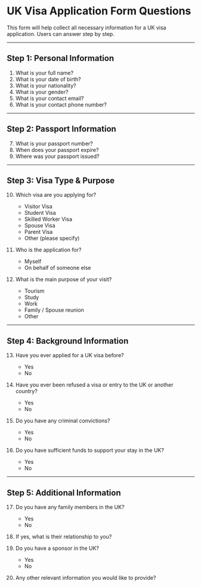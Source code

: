 # UK Visa Application Form Questions

This form will help collect all necessary information for a UK visa application. Users can answer step by step.

---

## Step 1: Personal Information
1. What is your full name?  
2. What is your date of birth?  
3. What is your nationality?  
4. What is your gender?  
5. What is your contact email?  
6. What is your contact phone number?  

---

## Step 2: Passport Information
7. What is your passport number?  
8. When does your passport expire?  
9. Where was your passport issued?  

---

## Step 3: Visa Type & Purpose
10. Which visa are you applying for?  
    - Visitor Visa  
    - Student Visa  
    - Skilled Worker Visa  
    - Spouse Visa  
    - Parent Visa  
    - Other (please specify)  

11. Who is the application for?  
    - Myself  
    - On behalf of someone else  

12. What is the main purpose of your visit?  
    - Tourism  
    - Study  
    - Work  
    - Family / Spouse reunion  
    - Other  

---

## Step 4: Background Information
13. Have you ever applied for a UK visa before?  
    - Yes  
    - No  

14. Have you ever been refused a visa or entry to the UK or another country?  
    - Yes  
    - No  

15. Do you have any criminal convictions?  
    - Yes  
    - No  

16. Do you have sufficient funds to support your stay in the UK?  
    - Yes  
    - No  

---

## Step 5: Additional Information
17. Do you have any family members in the UK?  
    - Yes  
    - No  

18. If yes, what is their relationship to you?  
19. Do you have a sponsor in the UK?  
    - Yes  
    - No  

20. Any other relevant information you would like to provide?  
